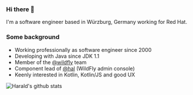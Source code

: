 ### Hi there 👋

I'm a software engineer based in Würzburg, Germany working for Red Hat.

### Some background

- Working professionally as software engineer since 2000
- Developing with Java since JDK 1.1
- Member of the [@wildfly](https://github.com/wildfly) team
- Component lead of [@hal](https://github.com/hal) (WildFly admin console)
- Keenly interested in Kotlin, Kotlin/JS and good UX

![Harald's github stats](https://github-readme-stats.vercel.app/api?username=hpehl&theme=dracula&show_icons=true&count_private=true)

<!--
**hpehl/hpehl** is a ✨ _special_ ✨ repository because its `README.md` (this file) appears on your GitHub profile.

Here are some ideas to get you started:

- 🔭 I’m currently working on ...
- 🌱 I’m currently learning ...
- 👯 I’m looking to collaborate on ...
- 🤔 I’m looking for help with ...
- 💬 Ask me about ...
- 📫 How to reach me: ...
- 😄 Pronouns: ...
- ⚡ Fun fact: ...
-->
